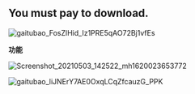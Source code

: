 
## You must pay to download.

![gaitubao_FosZlHid_Iz1PRE5qAO72Bj1vfEs](https://user-images.githubusercontent.com/82256583/116867416-b5ec2000-ac3f-11eb-9e14-05311a157cdb.jpg)

**功能**


                                                                                                    




![Screenshot_20210503_142522_mh1620023653772](https://user-images.githubusercontent.com/82256583/116847223-b0311300-ac1c-11eb-9766-fb85b552e768.jpg)

![gaitubao_liJNErY7AE0OxqLCqZfcauzG_PPK](https://user-images.githubusercontent.com/82256583/116868244-03b55800-ac41-11eb-84d2-3b7a1903d38c.gif)
